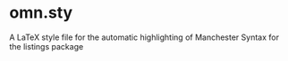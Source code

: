 omn.sty
=======

A LaTeX style file for the automatic highlighting of Manchester Syntax for the listings package
